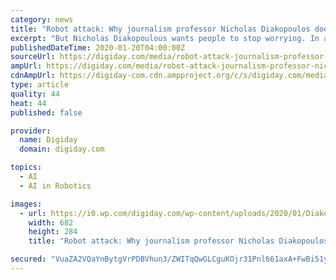 ```yaml
---
category: news
title: "Robot attack: Why journalism professor Nicholas Diakopoulos doesn’t fear the automation of newsrooms"
excerpt: "But Nicholas Diakopoulous wants people to stop worrying. In a new book, “Automating the News: How Algorithms Are Rewriting the Media,” he argues that far from destroying jobs in journalism, artificial intelligence appears to be creating them. Digiday caught up with Diakopoulous, who oversees Northwestern University’s Computational ..."
publishedDateTime: 2020-01-20T04:00:00Z
sourceUrl: https://digiday.com/media/robot-attack-journalism-professor-nicholas-diakopoulos-doesnt-fear-automation-newsrooms/
ampUrl: https://digiday.com/media/robot-attack-journalism-professor-nicholas-diakopoulos-doesnt-fear-automation-newsrooms/amp/
cdnAmpUrl: https://digiday-com.cdn.ampproject.org/c/s/digiday.com/media/robot-attack-journalism-professor-nicholas-diakopoulos-doesnt-fear-automation-newsrooms/amp/
type: article
quality: 44
heat: 44
published: false

provider:
  name: Digiday
  domain: digiday.com

topics:
  - AI
  - AI in Robotics

images:
  - url: https://i0.wp.com/digiday.com/wp-content/uploads/2020/01/Diakopoulos.jpg?fit=682%2C284&ssl=1
    width: 682
    height: 284
    title: "Robot attack: Why journalism professor Nicholas Diakopoulos doesn’t fear the automation of newsrooms"

secured: "VuaZA2VQaYnBytgVrPDBVhun3/ZWITqQwGLCguKOjr31Pnl661axA+FwBi51y28E8DKNQEUIpda18Ep9v6nCnB0NfiOD4wpNgB1VaDt7uznVDCEMWaVojWdl7Ve23x6lmj9ETcQw3YlyajPULVlNBhxhurUmeRYF5MGoaE92mUxuPbrNP6wTQGBpC6AAV60A4w9x4ab4esh1MtAssjbCwdPnIX+KJR0NB1QsxF9d62aruCMSe12I1/KyXKtgfuz/F0ApdpEwFqYhG+HiRHpYOy+gM+OWSMmRygyIlKYHqWVb1aQsQZ1JXObz9i8x/uL0w1BKqDGYL3VvhXt7JTKQuKwC1YIsI3DEhp26VXmI0zuNNGX12zcCNP2wA1Qgi9XAUoS8PlwQpNuHgOrucYwazjbZ5zq3EGQ/2sU5zNPe0OPiLNjYgpv8pwRDn2hSAk1d8f5KuIqkshpSGUBuI2sBsQ==;6ZsLcGaDy/LESRWOHLa1ug=="
---
```


